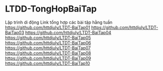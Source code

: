 # LTDD-TongHopBaiTap
Lập trình di động
Link tổng hợp các bài tập hằng tuần
https://github.com/httdjuly/LTDT-BaiTap01
https://github.com/httdjuly/LTDT-BaiTap03
https://github.com/httdjuly/LTDT-BaiTap04
https://github.com/httdjuly/LTDT-BaiTap05
https://github.com/httdjuly/LTDT-BaiTap06
https://github.com/httdjuly/LTDT-BaiTap07
https://github.com/httdjuly/LTDT-BaiTap08
https://github.com/httdjuly/LTDT-BaiTap09
https://github.com/httdjuly/LTDT-BaiTap10
